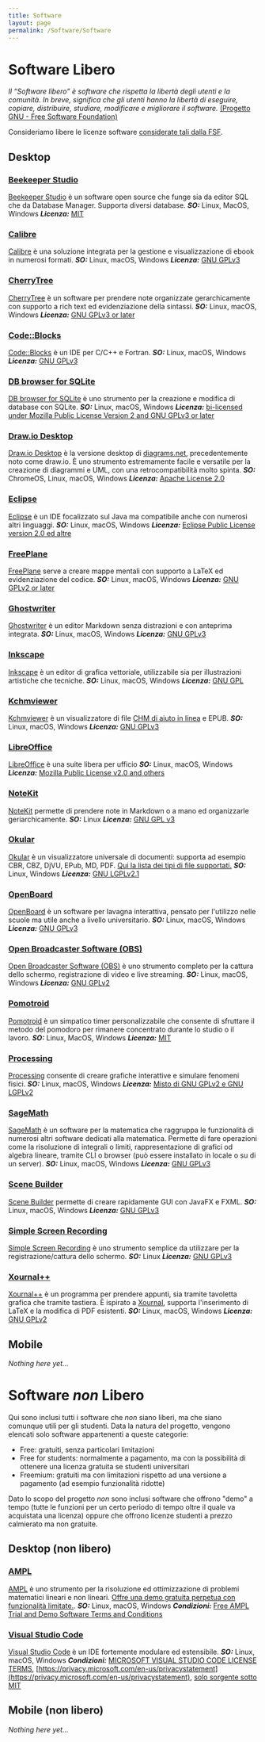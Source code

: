 ```yaml
---
title: Software
layout: page
permalink: /Software/Software
---
```


# Software Libero

_Il “Software libero” è software che rispetta la libertà degli utenti e la comunità. In breve, significa che gli utenti hanno la libertà di eseguire, copiare, distribuire, studiare, modificare e migliorare il software._ [(Progetto GNU - Free Software Foundation)](https://www.gnu.org/philosophy/free-sw.html)

Consideriamo libere le licenze software [considerate tali dalla FSF](https://www.gnu.org/licenses/license-list.html).

## Desktop

### [Beekeeper Studio](https://www.beekeeperstudio.io/)

[Beekeeper Studio](https://www.beekeeperstudio.io/) è un software open source che funge sia da editor SQL che da Database Manager. Supporta diversi database.
___SO:___ Linux, MacOS, Windows     ___Licenza:___ [MIT](https://github.com/beekeeper-studio/beekeeper-studio/blob/master/LICENSE.md)

### [Calibre](https://calibre-ebook.com/)

[Calibre](https://calibre-ebook.com/) è una soluzione integrata per la gestione e visualizzazione di ebook in numerosi formati.
___SO:___ Linux, macOS, Windows     ___Licenza:___ [GNU GPLv3](https://manual.calibre-ebook.com/faq.html#how-is-calibre-licensed)

### [CherryTree](https://www.giuspen.com/cherrytree/)

[CherryTree](https://www.giuspen.com/cherrytree/) è un software per prendere note organizzate gerarchicamente con supporto a rich text ed evidenziazione della sintassi.
___SO:___ Linux, macOS, Windows     ___Licenza:___ [GNU GPLv3 or later](https://github.com/giuspen/cherrytree/blob/master/license.txt)

### [Code::Blocks](https://www.codeblocks.org/)

[Code::Blocks](https://www.codeblocks.org/) è un IDE per C/C++ e Fortran.
___SO:___ Linux, macOS, Windows     ___Licenza:___ [GNU GPLv3](https://www.codeblocks.org/license/gpl/)

### [DB browser for SQLite](https://sqlitebrowser.org/)

[DB browser for SQLite](https://sqlitebrowser.org/) è uno strumento per la creazione e modifica di database con SQLite.
___SO:___ Linux, macOS, Windows     ___Licenza:___ [bi-licensed under Mozilla Public License Version 2 and GNU GPLv3 or later](https://github.com/sqlitebrowser/sqlitebrowser/blob/master/LICENSE)

### [Draw.io Desktop](https://github.com/jgraph/drawio-desktop)

[Draw.io Desktop](https://github.com/jgraph/drawio-desktop) è la versione desktop di [diagrams.net](https://www.diagrams.net/), precedentemente noto come draw.io. È uno strumento estremamente facile e versatile per la creazione di diagrammi e UML, con una retrocompatibilità molto spinta.
___SO:___ ChromeOS, Linux, macOS, Windows     ___Licenza:___ [Apache License 2.0](https://github.com/jgraph/drawio-desktop/blob/dev/LICENSE)

### [Eclipse](https://www.eclipse.org/ide/)

[Eclipse](https://www.eclipse.org/ide/) è un IDE focalizzato sul Java ma compatibile anche con numerosi altri linguaggi.
___SO:___ Linux, macOS, Windows     ___Licenza:___ [Eclipse Public License version 2.0 ed altre](https://www.eclipse.org/legal/epl/notice.php)

### [FreePlane](https://www.freeplane.org/wiki/index.php/Home)

[FreePlane](https://www.freeplane.org/wiki/index.php/Home) serve a creare mappe mentali con supporto a LaTeX ed evidenziazione del codice.
___SO:___ Linux, macOS, Windows     ___Licenza:___ [GNU GPLv2 or later](https://www.gnu.org/licenses/old-licenses/gpl-2.0.html)

### [Ghostwriter](https://wereturtle.github.io/ghostwriter/)

[Ghostwriter](https://wereturtle.github.io/ghostwriter/) è un editor Markdown senza distrazioni e con anteprima integrata.
___SO:___ Linux, macOS, Windows     ___Licenza:___ [GNU GPLv3](https://github.com/wereturtle/ghostwriter/blob/master/COPYING)

### [Inkscape](https://inkscape.org/)

[Inkscape](https://inkscape.org/) è un editor di grafica vettoriale, utilizzabile sia per illustrazioni artistiche che tecniche.
___SO:___ Linux, macOS, Windows     ___Licenza:___ [GNU GPL](https://inkscape.org/about/license/)

### [Kchmviewer](https://www.ulduzsoft.com/linux/kchmviewer/)

[Kchmviewer](https://www.ulduzsoft.com/linux/kchmviewer/) è un visualizzatore di file [CHM di aiuto in linea](https://en.wikipedia.org/wiki/Microsoft_Compiled_HTML_Help) e EPUB.
___SO:___ Linux, macOS, Windows     ___Licenza:___ [GNU GPLv3](https://www.gnu.org/licenses/gpl-3.0.html)

### [LibreOffice](https://it.libreoffice.org/)

[LibreOffice](https://it.libreoffice.org/) è una suite libera per ufficio
___SO:___ Linux, macOS, Windows     ___Licenza:___ [Mozilla Public License v2.0 and others](https://www.libreoffice.org/about-us/licenses)

### [NoteKit](https://github.com/blackhole89/notekit)

[NoteKit](https://github.com/blackhole89/notekit) permette di prendere note in Markdown o a mano ed organizzarle geriarchicamente.
___SO:___ Linux     ___Licenza:___ [GNU GPL v3](https://github.com/blackhole89/notekit/blob/master/LICENSE)

### [Okular](https://okular.kde.org/it/)

[Okular](https://okular.kde.org/it/) è un visualizzatore universale di documenti: supporta ad esempio CBR, CBZ, DjVU, EPub, MD, PDF. [Qui la lista dei tipi di file supportati.](https://okular.kde.org/it/formats/)
___SO:___ Linux, Windows     ___Licenza:___ [GNU LGPLv2.1](https://api.kde.org/okular/html/licenses.html)

### [OpenBoard](https://openboard.ch/index.it.html)

[OpenBoard](https://openboard.ch/index.it.html) è un software per lavagna interattiva, pensato per l'utilizzo nelle scuole ma utile anche a livello universitario.
___SO:___ Linux, macOS, Windows     ___Licenza:___ [GNU GPLv3](https://github.com/OpenBoard-org/OpenBoard/blob/master/LICENSE)

### [Open Broadcaster Software (OBS)](https://obsproject.com/)

[Open Broadcaster Software (OBS)](https://obsproject.com/) è uno strumento completo per la cattura dello schermo, registrazione di video e live streaming.
___SO:___ Linux, macOS, Windows     ___Licenza:___ [GNU GPLv2](https://github.com/obsproject/obs-studio/blob/master/COPYING)

### [Pomotroid](https://github.com/Splode/pomotroid)

[Pomotroid](https://github.com/Splode/pomotroid) è un simpatico timer personalizzabile che consente di sfruttare il metodo del pomodoro per rimanere concentrato durante lo studio o il lavoro.
___SO:___ Linux, MacOS, Windows    ___Licenza:___ [MIT](https://github.com/Splode/pomotroid/blob/master/LICENSE)

### [Processing](https://processing.org/)

[Processing](https://processing.org/) consente di creare grafiche interattive e simulare fenomeni fisici.
___SO:___ Linux, macOS, Windows     ___Licenza:___ [Misto di GNU GPLv2 e GNU LGPLv2](https://github.com/processing/processing/blob/master/license.txt)

### [SageMath](https://www.sagemath.org/)

[SageMath](https://www.sagemath.org/) è un software per la matematica che raggruppa le funzionalità di numerosi altri software dedicati alla matematica. Permette di fare operazioni come la risoluzione di integrali o limiti, rappresentazione di grafici od algebra lineare, tramite CLI o browser (può essere installato in locale o su di un server).
___SO:___ Linux, macOS, Windows     ___Licenza:___ [GNU GPLv3](https://github.com/sagemath/sage/blob/develop/COPYING.txt)

### [Scene Builder](https://gluonhq.com/products/scene-builder/)

[Scene Builder](https://gluonhq.com/products/scene-builder/) permette di creare rapidamente GUI con JavaFX e FXML.
___SO:___ Linux, macOS, Windows     ___Licenza:___ [GNU GPLv3](https://gluonhq.com/products/scene-builder/)

### [Simple Screen Recording](https://www.maartenbaert.be/simplescreenrecorder/)

[Simple Screen Recording](https://www.maartenbaert.be/simplescreenrecorder/) è uno strumento semplice da utilizzare per la registrazione/cattura dello schermo.
___SO:___ Linux     ___Licenza:___ [GNU GPLv3](https://www.gnu.org/licenses/gpl-3.0.html)

### [Xournal++](https://xournalpp.github.io/)

[Xournal++](https://xournalpp.github.io/) è un programma per prendere appunti, sia tramite tavoletta grafica che tramite tastiera. È ispirato a [Xournal](http://xournal.sourceforge.net/), supporta l'inserimento di LaTeX e la modifica di PDF esistenti.
___SO:___ Linux, macOS, Windows     ___Licenza:___ [GNU GPLv2](https://github.com/xournalpp/xournalpp/blob/master/LICENSE)

## Mobile

_Nothing here yet..._

# Software _non_ Libero

Qui sono inclusi tutti i software che _non_ siano liberi, ma che siano comunque utili per gli studenti.
Data la natura del progetto, vengono elencati solo software appartenenti a queste categorie:

* Free: gratuiti, senza particolari limitazioni
* Free for students: normalmente a pagamento, ma con la possibilità di ottenere una licenza gratuita se studenti universitari
* Freemium: gratuiti ma con limitazioni rispetto ad una versione a pagamento (ad esempio funzionalità ridotte)

Dato lo scopo del progetto _non_ sono inclusi software che offrono "demo" a tempo (tutte le funzioni per un certo periodo di tempo oltre il quale va acquistata una licenza) oppure che offrono licenze studenti a prezzo calmierato ma non gratuite.

## Desktop (non libero)

### [AMPL](https://ampl.com)

[AMPL](https://ampl.com/products/ampl/ampl-for-students/#Demo) è uno strumento per la risoluzione ed ottimizzazione di problemi matematici lineari e non lineari.
[Offre una demo gratuita perpetua con funzionalità limitate.](https://ampl.com/try-ampl/download-a-free-demo/).
___SO:___ Linux, macOS, Windows     ___Condizioni:___ [Free AMPL Trial and Demo Software Terms and Conditions](https://ampl.com/try-ampl/free-ampl-trial-demo-terms/)

### [Visual Studio Code](https://code.visualstudio.com/)

[Visual Studio Code](https://code.visualstudio.com/) è un IDE fortemente modulare ed estensibile.
___SO:___ Linux, macOS, Windows     ___Condizioni:___ [MICROSOFT VISUAL STUDIO CODE LICENSE TERMS](https://code.visualstudio.com/License/), [https://privacy.microsoft.com/en-us/privacystatement](https://privacy.microsoft.com/en-us/privacystatement), [solo sorgente sotto MIT](https://github.com/microsoft/vscode/blob/main/LICENSE.txt)

## Mobile (non libero)

_Nothing here yet..._
